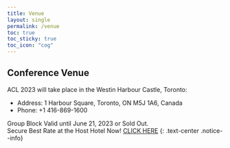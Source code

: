 ```yaml
---
title: Venue
layout: single
permalink: /venue
toc: true
toc_sticky: true
toc_icon: "cog"
---
```


## Conference Venue

ACL 2023 will take place in the Westin Harbour Castle, Toronto:
<!-- (https://www.marriott.com/en-us/hotels/yyzwi-the-westin-harbour-castle-toronto/overview/) -->

* Address: 1 Harbour Square, Toronto, ON M5J 1A6, Canada
* Phone: +1 416-869-1600


Group Block Valid until June 21, 2023 or Sold Out.<br>
Secure Best Rate at the Host Hotel Now! [CLICK HERE](https://book.passkey.com/e/50488246)
{: .text-center .notice--info}

